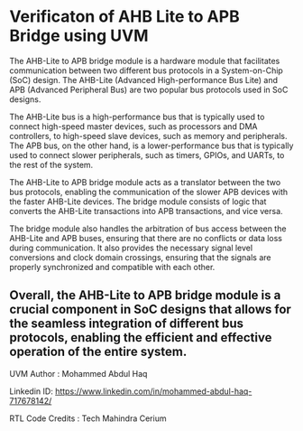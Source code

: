 # Verificaton of AHB Lite to APB Bridge using UVM

The AHB-Lite to APB bridge module is a hardware module that facilitates communication between two different bus protocols in a System-on-Chip (SoC) design. The AHB-Lite (Advanced High-performance Bus Lite) and APB (Advanced Peripheral Bus) are two popular bus protocols used in SoC designs.

The AHB-Lite bus is a high-performance bus that is typically used to connect high-speed master devices, such as processors and DMA controllers, to high-speed slave devices, such as memory and peripherals. The APB bus, on the other hand, is a lower-performance bus that is typically used to connect slower peripherals, such as timers, GPIOs, and UARTs, to the rest of the system.

The AHB-Lite to APB bridge module acts as a translator between the two bus protocols, enabling the communication of the slower APB devices with the faster AHB-Lite devices. The bridge module consists of logic that converts the AHB-Lite transactions into APB transactions, and vice versa.

The bridge module also handles the arbitration of bus access between the AHB-Lite and APB buses, ensuring that there are no conflicts or data loss during communication. It also provides the necessary signal level conversions and clock domain crossings, ensuring that the signals are properly synchronized and compatible with each other.

Overall, the AHB-Lite to APB bridge module is a crucial component in SoC designs that allows for the seamless integration of different bus protocols, enabling the efficient and effective operation of the entire system.
---
UVM Author : Mohammed Abdul Haq

Linkedin ID: https://www.linkedin.com/in/mohammed-abdul-haq-717678142/

RTL Code Credits : Tech Mahindra Cerium
